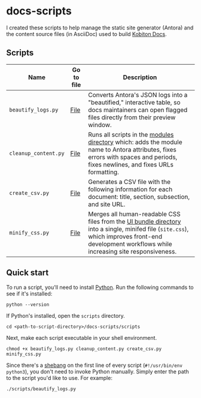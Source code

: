 # docs-scripts

I created these scripts to help manage the static site generator (Antora) and the content source files (in AsciiDoc) used to build [Kobiton Docs](https://docs.kobiton.com/).

## Scripts

| Name                 | Go to file                                 | Description                                                                                                                              |
|----------------------|--------------------------------------------|------------------------------------------------------------------------------------------------------------------------------------------|
| `beautify_logs.py`   | [File](scripts/beautify_logs.py)           | Converts Antora's JSON logs into a "beautified," interactive table, so docs maintainers can open flagged files directly from their preview window.                |
| `cleanup_content.py` | [File](scripts/cleanup_content.py)         | Runs all scripts in the [modules directory](./modules) which: adds the module name to Antora attributes, fixes errors with spaces and periods, fixes newlines, and fixes URLs formatting.                   |
| `create_csv.py`      | [File](scripts/create_csv.py)              | Generates a CSV file with the following information for each document: title, section, subsection, and site URL.                                                   |
| `minify_css.py`      | [File](scripts/minify_css.py)              | Merges all human-readable CSS files from the [UI bundle directory](./ui-bundle/css) into a single, minifed file (`site.css`), which improves front-end development workflows while increasing site responsiveness. |

## Quick start

To run a script, you'll need to install [Python](https://www.python.org/downloads/). Run the following commands to see if it's installed:

```plaintext
python --version
```

If Python's installed, open the `scripts` directory.

```shell
cd <path-to-script-directory>/docs-scripts/scripts
```

Next, make each script executable in your shell environment.

```shell
chmod +x beautify_logs.py cleanup_content.py create_csv.py minify_css.py
```

Since there's a [shebang](https://en.wikipedia.org/wiki/Shebang_(Unix)) on the first line of every script (`#!/usr/bin/env python3`), you don't need to invoke Python manually. Simply enter the path to the script you'd like to use. For example:

```shell
./scripts/beautify_logs.py
```
